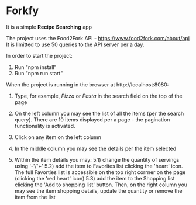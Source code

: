 # Forkfy
It is a simple <b>Recipe Searching</b> app

The project uses the Food2Fork API - https://www.food2fork.com/about/api
It is limitted to use 50 queries to the API server per a day.

In order to start the project:
1. Run "npm install"
2. Run "npm run start"

When the project is running in the browser at http://localhost:8080:
1. Type, for example, <i>Pizza</i> or <i>Pasta</i> in the search field on the top of the page

2. On the left column you may see the list of all the items (per the search query).
   There are 10 items displayed per a page - the pagination functionality is activated.

3. Click on any item on the left column

4. In the middle column you may see the details per the item selected

5. Within the item details you may: 
5.1) change the quantity of servings using '-'/'+'
5.2) add the item to Favorites list clicking the 'heart' icon.
The full Favorties list is accessible on the top right corrner on the page (clicking the 'red heart' icon)
5.3) add the item to the Shopping list clicking the 'Add to shopping list' button. 
Then, on the right column you may see the item shopping details, update the quantity or remove the item from the list
